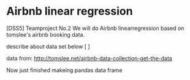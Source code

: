 # Airbnb linear regression 

[DSS5] Teamproject No.2
We will do Airbnb linearregression based on tomslee's airbnb booking data.

describe about data set below
[
]

data from:
http://tomslee.net/airbnb-data-collection-get-the-data

Now just finished makeing pandas data frame
